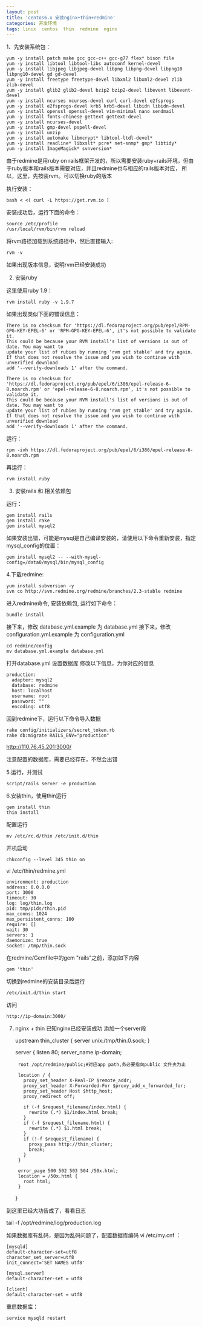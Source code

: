 ```yaml
---
layout: post
title: 'centos6.x 安装nginx+thin+redmine'
categories: 开发环境
tags: linux  centos  thin  redmine  nginx
---
```


  1、先安装系统包：

    yum -y install patch make gcc gcc-c++ gcc-g77 flex* bison file
    yum -y install libtool libtool-libs autoconf kernel-devel
    yum -y install libjpeg libjpeg-devel libpng libpng-devel libpng10 libpng10-devel gd gd-devel
    yum -y install freetype freetype-devel libxml2 libxml2-devel zlib zlib-devel
    yum -y install glib2 glib2-devel bzip2 bzip2-devel libevent libevent-devel
    yum -y install ncurses ncurses-devel curl curl-devel e2fsprogs
    yum -y install e2fsprogs-devel krb5 krb5-devel libidn libidn-devel
    yum -y install openssl openssl-devel vim-minimal nano sendmail
    yum -y install fonts-chinese gettext gettext-devel
    yum -y install ncurses-devel
    yum -y install gmp-devel pspell-devel
    yum -y install unzip
    yum -y install automake libmcrypt* libtool-ltdl-devel*
    yum -y install readline* libxslt* pcre* net-snmp* gmp* libtidy*
    yum -y install ImageMagick* svnversion*

由于redmine是用ruby on rails框架开发的，所以需要安装ruby+rails环境，但由于ruby版本和rails版本需要对应，并且redmine也与相应的rails版本对应，
所以，这里，先按装rvm。可以切换ruby的版本

  执行安装：

    bash < <( curl -L https://get.rvm.io )

  安装成功后，运行下面的命令：

    source /etc/profile
    /usr/local/rvm/bin/rvm reload

  将rvm路径加载到系统路径中，然后直接输入:

    rvm -v

如果出现版本信息，说明rvm已经安装成功

2. 安装ruby

  这里使用ruby 1.9：

    rvm install ruby -v 1.9.7

  如果出现类似下面的错误信息：

    There is no checksum for 'https://dl.fedoraproject.org/pub/epel/RPM-GPG-KEY-EPEL-6' or 'RPM-GPG-KEY-EPEL-6', it's not possible to validate it.
    This could be because your RVM install's list of versions is out of date. You may want to
    update your list of rubies by running 'rvm get stable' and try again.
    If that does not resolve the issue and you wish to continue with unverified download
    add '--verify-downloads 1' after the command.

    There is no checksum for 'https://dl.fedoraproject.org/pub/epel/6/i386/epel-release-6-8.noarch.rpm' or 'epel-release-6-8.noarch.rpm', it's not possible to validate it.
    This could be because your RVM install's list of versions is out of date. You may want to
    update your list of rubies by running 'rvm get stable' and try again.
    If that does not resolve the issue and you wish to continue with unverified download
    add '--verify-downloads 1' after the command.


  运行：

    rpm -ivh https://dl.fedoraproject.org/pub/epel/6/i386/epel-release-6-8.noarch.rpm


  再运行：


    rvm install ruby



3. 安装rails 和 相关依赖包


  运行：

    gem install rails
    gem install rake
    gem install mysql2

  如果安装出错，可能是mysql是自己编译安装的，请使用以下命令重新安装，指定mysql_config的位置：

    gem install mysql2 -- --with-mysql-config=/data0/mysql/bin/mysql_config

  4.下载redmine:

    yum install subversion -y
    svn co http://svn.redmine.org/redmine/branches/2.3-stable redmine

  进入redmine命令, 安装依赖包, 运行如下命令：

    bundle install


接下来，修改 database.yml.example 为 database.yml
接下来，修改 configuration.yml.example 为 configuration.yml

    cd redmine/config
    mv database.yml.example database.yml

打开database.yml 设置数据库
修改以下信息，为你对应的信息

    production:
      adapter: mysql2
      database: redmine
      host: localhost
      username: root
      password: ""
      encoding: utf8

回到redmine下，运行以下命令导入数据

    rake config/initializers/secret_token.rb
    rake db:migrate RAILS_ENV="production"

http://110.76.45.201:3000/

注意配置的数据库，需要已经存在，不然会出错

5.运行，并测试

    script/rails server -e production


6.安装thin，使用thin运行

    gem install thin
    thin install

  配置运行

    mv /etc/rc.d/thin /etc/init.d/thin

  开机启动

    chkconfig --level 345 thin on

vi /etc/thin/redmine.yml

    environment: production
    address: 0.0.0.0
    port: 3000
    timeout: 30
    log: log/thin.log
    pid: tmp/pids/thin.pid
    max_conns: 1024
    max_persistent_conns: 100
    require: []
    wait: 30
    servers: 1
    daemonize: true
    socket: /tmp/thin.sock

在redmine/Gemfile中的gem "rails"之前，添加如下内容

    gem 'thin'

切换到redmine的安装目录后运行

    /etc/init.d/thin start

访问

    http://ip-domain:3000/

7. nginx + thin
已知nginx已经安装成功
添加一个server段

      upstream thin_cluster {
        server unix:/tmp/thin.0.sock;
      }

      server {
        listen 80;
        server_name ip-domain;

        root /opt/redmine/public;#对应app path,务必要指向public 文件夹为止

        location / {
          proxy_set_header X-Real-IP $remote_addr;
          proxy_set_header X-Forwarded-For $proxy_add_x_forwarded_for;
          proxy_set_header Host $http_host;
          proxy_redirect off;

          if (-f $request_filename/index.html) {
            rewrite (.*) $1/index.html break;
          }
          if (-f $request_filename.html) {
            rewrite (.*) $1.html break;
          }
          if (!-f $request_filename) {
            proxy_pass http://thin_cluster;
            break;
          }
        }

        error_page 500 502 503 504 /50x.html;
        location = /50x.html {
          root html;
        }
      }

到这里已经大功告成了，看看日志

tail -f /opt/redmine/log/production.log

如果数据库有乱码，是因为乱码问题了，配置数据库编码 vi /etc/my.cnf ：

    [mysqld]
    default-character-set=utf8
    character_set_server=utf8
    init_connect='SET NAMES utf8'

    [mysql.server]
    default-character-set = utf8

    [client]
    default-character-set = utf8

重启数据库：

    service mysqld restart